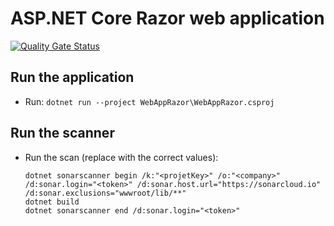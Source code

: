 # ASP.NET Core Razor web application

[![Quality Gate Status](https://sonarcloud.io/api/project_badges/measure?project=devpro.scannersamples.dotnetcore.webapprazor&metric=alert_status)](https://sonarcloud.io/dashboard?id=devpro.scannersamples.dotnetcore.webapprazor)

## Run the application

- Run: `dotnet run --project WebAppRazor\WebAppRazor.csproj`

## Run the scanner

- Run the scan (replace with the correct values):

  ```dos
  dotnet sonarscanner begin /k:"<projetKey>" /o:"<company>" /d:sonar.login="<token>" /d:sonar.host.url="https://sonarcloud.io" /d:sonar.exclusions="wwwroot/lib/**"
  dotnet build
  dotnet sonarscanner end /d:sonar.login="<token>"
  ```
